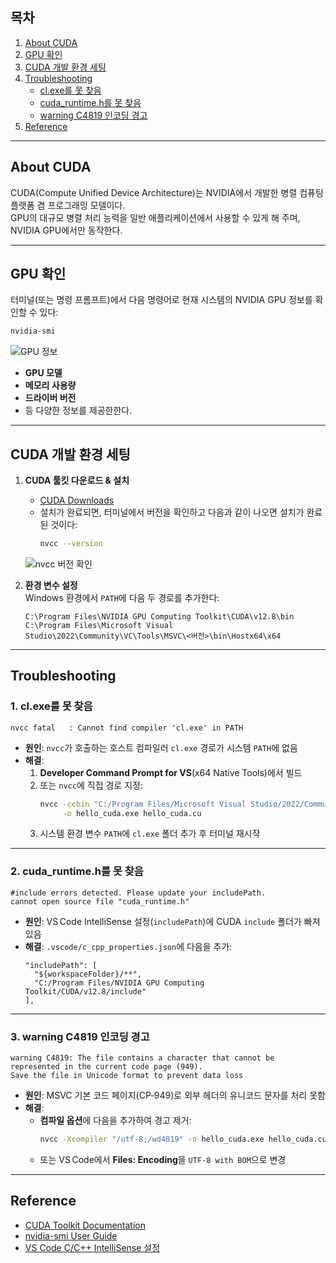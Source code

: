 ﻿
## 목차
1. [About CUDA](#about-cuda)  
2. [GPU 확인](#gpu-확인)  
3. [CUDA 개발 환경 세팅](#cuda-개발-환경-세팅)  
4. [Troubleshooting](#troubleshooting)  
   - [cl.exe를 못 찾음](#1-clexe를-못-찾음)  
   - [cuda_runtime.h를 못 찾음](#2-cudaruntimeh를-못-찾음)  
   - [warning C4819 인코딩 경고](#3-warning-c4819-인코딩-경고)  
5. [Reference](#reference)  

---

## About CUDA  
CUDA(Compute Unified Device Architecture)는 NVIDIA에서 개발한 병렬 컴퓨팅 플랫폼 겸 프로그래밍 모델이다.  
GPU의 대규모 병렬 처리 능력을 일반 애플리케이션에서 사용할 수 있게 해 주며, NVIDIA GPU에서만 동작한다.

---

## GPU 확인  
터미널(또는 명령 프롬프트)에서 다음 명령어로 현재 시스템의 NVIDIA GPU 정보를 확인할 수 있다:

```bash
nvidia-smi
```
![GPU 정보](https://github.com/user-attachments/assets/93ef13b6-fd53-414d-be6a-5dfc8c95003d)

- **GPU 모델**  
- **메모리 사용량**  
- **드라이버 버전**  
- 등 다양한 정보를 제공한한다.

---

## CUDA 개발 환경 세팅  
1. **CUDA 툴킷 다운로드 & 설치**  
   - [CUDA Downloads](https://developer.nvidia.com/cuda-downloads)  
   - 설치가 완료되면, 터미널에서 버전을 확인하고 다음과 같이 나오면 설치가 완료된 것이다:
     ```bash
     nvcc --version
     ```
   ![nvcc 버전 확인](https://github.com/user-attachments/assets/b5f9d332-381a-48c2-8de3-92d6ba279ff3)


2. **환경 변수 설정**  
   Windows 환경에서 `PATH`에 다음 두 경로를 추가한다:
   ```text
   C:\Program Files\NVIDIA GPU Computing Toolkit\CUDA\v12.8\bin
   C:\Program Files\Microsoft Visual Studio\2022\Community\VC\Tools\MSVC\<버전>\bin\Hostx64\x64
   ```

---

## Troubleshooting

### 1. cl.exe를 못 찾음
```text
nvcc fatal   : Cannot find compiler 'cl.exe' in PATH
```
- **원인**: `nvcc`가 호출하는 호스트 컴파일러 `cl.exe` 경로가 시스템 `PATH`에 없음  
- **해결**:
  1. **Developer Command Prompt for VS**(x64 Native Tools)에서 빌드  
  2. 또는 `nvcc`에 직접 경로 지정:
     ```bash
     nvcc -ccbin "C:/Program Files/Microsoft Visual Studio/2022/Community/VC/Tools/MSVC/<버전>/bin/Hostx64/x64" \
          -o hello_cuda.exe hello_cuda.cu
     ```
  3. 시스템 환경 변수 `PATH`에 `cl.exe` 폴더 추가 후 터미널 재시작

---

### 2. cuda_runtime.h를 못 찾음
```text
#include errors detected. Please update your includePath.
cannot open source file "cuda_runtime.h"
```
- **원인**: VS Code IntelliSense 설정(`includePath`)에 CUDA `include` 폴더가 빠져 있음  
- **해결**: `.vscode/c_cpp_properties.json`에 다음을 추가:
  ```jsonc
  "includePath": [
    "${workspaceFolder}/**",
    "C:/Program Files/NVIDIA GPU Computing Toolkit/CUDA/v12.8/include"
  ],
  ```

---

### 3. warning C4819 인코딩 경고
```text
warning C4819: The file contains a character that cannot be represented in the current code page (949).
Save the file in Unicode format to prevent data loss
```
- **원인**: MSVC 기본 코드 페이지(CP‑949)로 외부 헤더의 유니코드 문자를 처리 못함  
- **해결**:
  - **컴파일 옵션**에 다음을 추가하여 경고 제거:
    ```bash
    nvcc -Xcompiler "/utf-8;/wd4819" -o hello_cuda.exe hello_cuda.cu
    ```
  - 또는 VS Code에서 **Files: Encoding**을 `UTF-8 with BOM`으로 변경

---

## Reference
- [CUDA Toolkit Documentation](https://docs.nvidia.com/cuda/)  
- [nvidia-smi User Guide](https://developer.nvidia.com/nvidia-system-management-interface)  
- [VS Code C/C++ IntelliSense 설정](https://code.visualstudio.com/docs/cpp/config-msvc)

